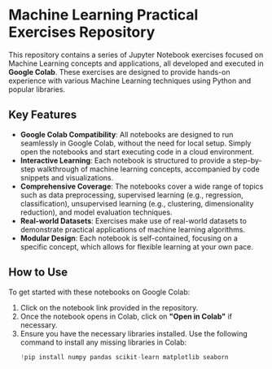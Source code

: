 # Machine Learning Practical Exercises Repository

This repository contains a series of Jupyter Notebook exercises focused on Machine Learning concepts and applications, all developed and executed in **Google Colab**. These exercises are designed to provide hands-on experience with various Machine Learning techniques using Python and popular libraries.

## Key Features

- **Google Colab Compatibility**: All notebooks are designed to run seamlessly in Google Colab, without the need for local setup. Simply open the notebooks and start executing code in a cloud environment.
- **Interactive Learning**: Each notebook is structured to provide a step-by-step walkthrough of machine learning concepts, accompanied by code snippets and visualizations.
- **Comprehensive Coverage**: The notebooks cover a wide range of topics such as data preprocessing, supervised learning (e.g., regression, classification), unsupervised learning (e.g., clustering, dimensionality reduction), and model evaluation techniques.
- **Real-world Datasets**: Exercises make use of real-world datasets to demonstrate practical applications of machine learning algorithms.
- **Modular Design**: Each notebook is self-contained, focusing on a specific concept, which allows for flexible learning at your own pace.

## How to Use

To get started with these notebooks on Google Colab:

1. Click on the notebook link provided in the repository.
2. Once the notebook opens in Colab, click on **"Open in Colab"** if necessary.
3. Ensure you have the necessary libraries installed. Use the following command to install any missing libraries in Colab:
   ```python
   !pip install numpy pandas scikit-learn matplotlib seaborn
